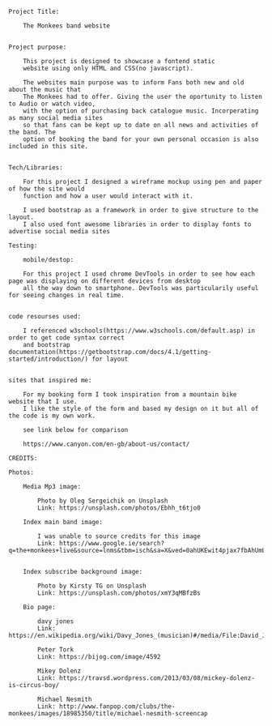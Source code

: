 
    Project Title:
    
        The Monkees band website
    
    
    Project purpose:
    
        This project is designed to showcase a fontend static
        website using only HTML and CSS(no javascript).
        
        The websites main purpose was to inform Fans both new and old about the music that 
        The Monkees had to offer. Giving the user the oportunity to listen to Audio or watch video,
        with the option of purchasing back catalogue music. Incorperating as many social media sites 
        so that fans can be kept up to date on all news and activities of the band. The 
        option of booking the band for your own personal occasion is also included in this site.
    
    
    Tech/Libraries:
    
        For this project I designed a wireframe mockup using pen and paper of how the site would
        function and how a user would interact with it.
        
        I used bootstrap as a framework in order to give structure to the layout.
        I also used font awesome libraries in order to display fonts to advertise social media sites
        
    Testing:
    
        mobile/destop:
        
        For this project I used chrome DevTools in order to see how each page was displaying on different devices from desktop
        all the way down to smartphone. DevTools was particularily useful for seeing changes in real time.
    
    
    code resourses used:
    
        I referenced w3schools(https://www.w3schools.com/default.asp) in order to get code syntax correct
        and bootstrap documentation(https://getbootstrap.com/docs/4.1/getting-started/introduction/) for layout
    
    
    sites that inspired me:
    
        For my booking form I took inspiration from a mountain bike website that I use.
        I like the style of the form and based my design on it but all of the code is my own work.
        
        see link below for comparison 
        
        https://www.canyon.com/en-gb/about-us/contact/
    
    CREDITS:
    
    Photos:
    
        Media Mp3 image:
        
            Photo by Oleg Sergeichik on Unsplash
            Link: https://unsplash.com/photos/Ebhh_t6tjo0
        
        Index main band image:
         
            I was unable to source credits for this image
            Link: https://www.google.ie/search?q=the+monkees+live&source=lnms&tbm=isch&sa=X&ved=0ahUKEwit4pjax7fbAhUmLMAKHQevCQUQ_AUICigB&biw=1920&bih=947#imgrc=Q_omuA1SYcYI1M:
        
        
        Index subscribe background image:
        
            Photo by Kirsty TG on Unsplash
            Link: https://unsplash.com/photos/xmY3qMBfzBs
        
        Bio page:
        
            davy jones
            Link: https://en.wikipedia.org/wiki/Davy_Jones_(musician)#/media/File:David_Jones_1965.JPG
            
            Peter Tork
            Link: https://bijog.com/image/4592
            
            Mikey Dolenz
            Link: https://travsd.wordpress.com/2013/03/08/mickey-dolenz-is-circus-boy/
            
            Michael Nesmith
            Link: http://www.fanpop.com/clubs/the-monkees/images/18985350/title/michael-nesmith-screencap
    
    
    
    
    
    
    
    
    
       
    
    
    
   
    
    
    
    
    
    
    
    